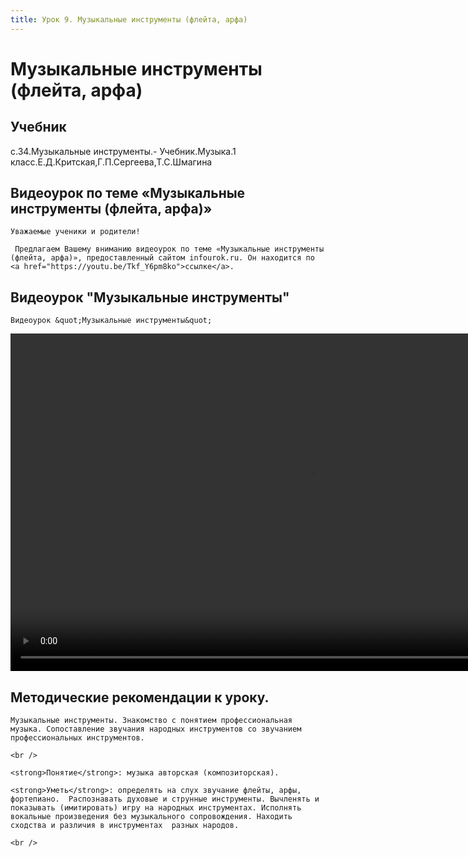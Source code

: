 ```yaml
---
title: Урок 9. Музыкальные инструменты (флейта, арфа)
---
```


# Музыкальные инструменты (флейта, арфа)

## Учебник

с.34.Музыкальные инструменты.- Учебник.Музыка.1 класс.Е.Д.Критская,Г.П.Сергеева,Т.С.Шмагина

## Видеоурок по теме «Музыкальные инструменты (флейта, арфа)»

<p>
	Уважаемые ученики и родители!  
</p>
<p>
	 Предлагаем Вашему вниманию видеоурок по теме «Музыкальные инструменты (флейта, арфа)», предоставленный сайтом infourok.ru. Он находится по <a href="https://youtu.be/Tkf_Y6pm8ko">ссылке</a>.
</p>

## Видеоурок "Музыкальные инструменты"

<p>
	Видеоурок &quot;Музыкальные инструменты&quot;
</p>


<video width="960" height="540" controls>
  <source src="https://vod-progressive.akamaized.net/exp=1667466132~acl=%2Fvimeo-prod-skyfire-std-us%2F01%2F3220%2F14%2F366101249%2F1510517864.mp4~hmac=f17b1d034f91abc2a12f0605784a7cd5b20412b90111ef3319d8fa7466f9eb4e/vimeo-prod-skyfire-std-us/01/3220/14/366101249/1510517864.mp4" type="video/mp4">
Your browser does not support the video tag.
</video>


## Методические рекомендации к уроку.

<p>
	Музыкальные инструменты. Знакомство с понятием профессиональная музыка. Сопоставление звучания народных инструментов со звучанием профессиональных инструментов.  
</p>
<p>
	<br /> 
</p>
<p>
	<strong>Понятие</strong>: музыка авторская (композиторская). 
</p>
<p>
	<strong>Уметь</strong>: определять на слух звучание флейты, арфы, фортепиано.  Распознавать духовые и струнные инструменты. Вычленять и показывать (имитировать) игру на народных инструментах. Исполнять вокальные произведения без музыкального сопровождения. Находить сходства и различия в инструментах  разных народов. 
</p>
<div>
	<br />
</div>